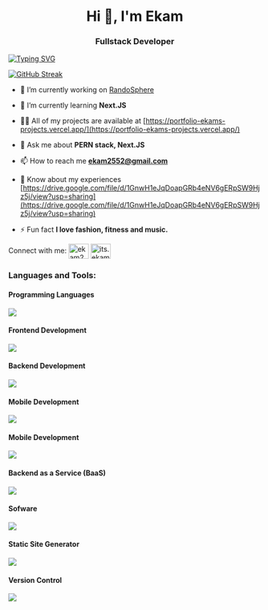 <h1 align="center">Hi 👋, I'm Ekam</h1>
<h3 align="center">Fullstack Developer</h3>

<a href="https://git.io/typing-svg"><img src="https://readme-typing-svg.demolab.com?font=Urbanist&weight=500&size=24&pause=1000&color=F71B16&center=true&vCenter=true&random=false&width=850&lines=%22Happiness+in+intelligent+people+is+the+rarest+thing+I+know%22+-Ernest+Hemingway" alt="Typing SVG" /></a>

<a href="https://git.io/streak-stats"><img src="https://streak-stats.demolab.com?user=Ekam2552&theme=youtube-dark&border_radius=4&date_format=M%20j%5B%2C%20Y%5D" alt="GitHub Streak" /></a>

- 🔭 I’m currently working on [RandoSphere](https://github.com/Ekam2552/Randosphere)

- 🌱 I’m currently learning **Next.JS**

- 👨‍💻 All of my projects are available at [https://portfolio-ekams-projects.vercel.app/](https://portfolio-ekams-projects.vercel.app/)

- 💬 Ask me about **PERN stack, Next.JS**

- 📫 How to reach me **ekam2552@gmail.com**

- 📄 Know about my experiences [https://drive.google.com/file/d/1GnwH1eJqDoapGRb4eNV6gERpSW9Hjz5j/view?usp=sharing](https://drive.google.com/file/d/1GnwH1eJqDoapGRb4eNV6gERpSW9Hjz5j/view?usp=sharing)

- ⚡ Fun fact **I love fashion, fitness and music.**

<span align="left">Connect with me:  </span>
<a href="https://linkedin.com/in/ekam2552" target="blank"><img align="center" src="https://raw.githubusercontent.com/rahuldkjain/github-profile-readme-generator/master/src/images/icons/Social/linked-in-alt.svg" alt="ekam2552" height="30" width="40" /></a>
<a href="https://instagram.com/its.ekam.preet" target="blank"><img align="center" src="https://raw.githubusercontent.com/rahuldkjain/github-profile-readme-generator/master/src/images/icons/Social/instagram.svg" alt="its.ekam.preet" height="30" width="40" /></a>
<br>
<h3 align="left">Languages and Tools:</h3>
<p align="center">
  <h4 align="left">Programming Languages</h4>
    <a href="https://skillicons.dev">
      <img src="https://skillicons.dev/icons?i=cpp,js,ts" />
    </a>
</p>
<p align="center">
  <h4 align="left">Frontend Development</h4>
  <a href="https://skillicons.dev">
    <img src="https://skillicons.dev/icons?i=react,bootstrap,css,html,sass,redux,webpack,babel,tailwind" />
  </a>
</p>
<p align="center">
  <h4 align="left">Backend Development</h4>
  <a href="https://skillicons.dev">
    <img src="https://skillicons.dev/icons?i=nodejs,express" />
  </a>
</p>
<p align="center">
  <h4 align="left">Mobile Development</h4>
  <a href="https://skillicons.dev">
    <img src="https://skillicons.dev/icons?i=react" />
  </a>
</p>
<p align="center">
  <h4 align="left">Mobile Development</h4>
  <a href="https://skillicons.dev">
    <img src="https://skillicons.dev/icons?i=mongodb,postgres" />
  </a>
</p>
<p align="center">
  <h4 align="left">Backend as a Service (BaaS)</h4>
  <a href="https://skillicons.dev">
    <img src="https://skillicons.dev/icons?i=firebase" />
  </a>
</p>
<p align="center">
  <h4 align="left">Sofware</h4>
  <a href="https://skillicons.dev">
    <img src="https://skillicons.dev/icons?i=postman" />
  </a>
</p>
<p align="center">
  <h4 align="left">Static Site Generator</h4>
  <a href="https://skillicons.dev">
    <img src="https://skillicons.dev/icons?i=nextjs" />
  </a>
</p>
<p align="center">
  <h4 align="left">Version Control</h4>
  <a href="https://skillicons.dev">
    <img src="https://skillicons.dev/icons?i=git,github,bitbucket" />
  </a>
</p>
